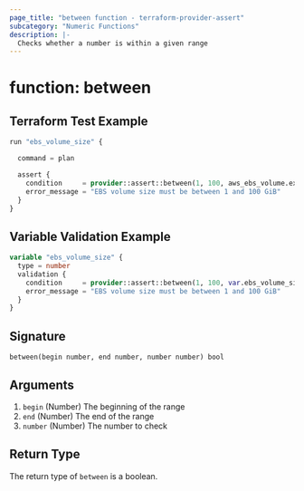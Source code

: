 ```yaml
---
page_title: "between function - terraform-provider-assert"
subcategory: "Numeric Functions"
description: |-
  Checks whether a number is within a given range
---
```


# function: between



## Terraform Test Example

```terraform
run "ebs_volume_size" {

  command = plan

  assert {
    condition     = provider::assert::between(1, 100, aws_ebs_volume.example.size)
    error_message = "EBS volume size must be between 1 and 100 GiB"
  }
}
```

## Variable Validation Example

```terraform
variable "ebs_volume_size" {
  type = number
  validation {
    condition     = provider::assert::between(1, 100, var.ebs_volume_size)
    error_message = "EBS volume size must be between 1 and 100 GiB"
  }
}
```

## Signature

<!-- signature generated by tfplugindocs -->
```text
between(begin number, end number, number number) bool
```

## Arguments

<!-- arguments generated by tfplugindocs -->
1. `begin` (Number) The beginning of the range
1. `end` (Number) The end of the range
1. `number` (Number) The number to check


## Return Type

The return type of `between` is a boolean.
